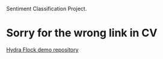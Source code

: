 Sentiment Classification Project.

# Sorry for the wrong link in CV
[Hydra Flock demo repository](http://github.com/HTTP-APIs/hydra-flock-demo)
